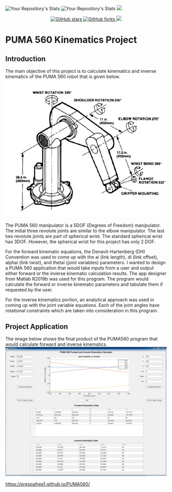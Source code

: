 ![Your Repository's Stats](https://github-readme-stats.vercel.app/api?username=prespafree1&show_icons=true)
![Your Repository's Stats](https://github-readme-stats.vercel.app/api/top-langs/?username=prespafree1&theme=blue-green)
![](https://komarev.com/ghpvc/?username=prespafree1)

<p align="center">
  <a href="https://github.com/prespafree1/PUMA560">
    <img alt="GitHub stars" src="https://img.shields.io/github/stars/prespafree1/PUMA560.svg">
  </a>
  <a href="https://github.com/prespafree1/Cardano-ADA-Regression-Analysis">
    <img alt="GitHub forks" src="https://img.shields.io/github/forks/prespafree1/PUMA560.svg">
  </a>
    <a href="https://github.com/prespafree1/PUMA560/graphs/contributors" alt="Contributors">
        <img src="https://img.shields.io/github/contributors/prespafree1/PUMA560" /></a>
</p>

# PUMA 560 Kinematics Project
## Introduction
The main objective of this project is to calculate kinematics and inverse kinematics of the PUMA 560 robot that is given below. <br>
![](images/PUMA560.png)

The PUMA 560 manipulator is a 5DOF (Degrees of Freedom) manipulator. The initial three revolute joints are similar to the elbow manipulator. The last two revolute joints are part of spherical wrist. The standard spherical wrist has 3DOF. However, the spherical wrist for this project has only 2 DOF. <br>

For the forward kinematic equations, the Denavit-Hartenberg (DH) Convention was used to come up with the ai (link length), di (link offset), alphai (link twist), and thetai (joint variables) parameters. I wanted to design a PUMA 560 application that would take inputs from a user and output either forward or the inverse kinematic calculation results. The app designer from Matlab R2019b was used for this program. The program would calculate the forward or inverse kinematic parameters and tabulate them if requested by the user. <br>

For the inverse kinematics portion, an analytical approach was used in coming up with the joint variable equations. Each of the joint angles have rotational constraints which are taken into consideration in this program.

## Project Application
The image below shows the final product of the PUMA560 program that would calculate forward and inverse kinematics. <br>
![](images/Puma560_App_and_Plot.png)

https://prespafree1.github.io/PUMA560/

